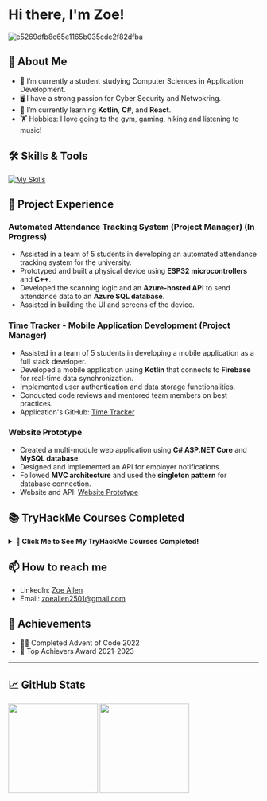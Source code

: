 # Hi there, I'm Zoe! 

![e5269dfb8c65e1165b035cde2f82dfba](https://github.com/user-attachments/assets/93ffd343-986e-487c-8c7f-de92e032aadc)

## 🌟 About Me

- 🔭 I’m currently a student studying Computer Sciences in Application Development.
- 🖥️ I have a strong passion for Cyber Security and Netwokring.
- 🌱 I’m currently learning **Kotlin**, **C#**, and **React**.
- 🏋️ Hobbies: I love going to the gym, gaming, hiking and listening to music!

## 🛠️ Skills & Tools

[![My Skills](https://skillicons.dev/icons?i=azure,mysql,docker,figma,firebase,github,java,kotlin,visualstudio,nodejs)](https://skillicons.dev)

## 📂 Project Experience

### **Automated Attendance Tracking System (Project Manager) (In Progress)**
- Assisted in a team of 5 students in developing an automated attendance tracking system for the university.
- Prototyped and built a physical device using **ESP32 microcontrollers** and **C++**.
- Developed the scanning logic and an **Azure-hosted API** to send attendance data to an **Azure SQL database**.
- Assisted in building the UI and screens of the device.

### **Time Tracker - Mobile Application Development (Project Manager)**
- Assisted in a team of 5 students in developing a mobile application as a full stack developer.
- Developed a mobile application using **Kotlin** that connects to **Firebase** for real-time data synchronization.
- Implemented user authentication and data storage functionalities.
- Conducted code reviews and mentored team members on best practices.
- Application's GitHub: [Time Tracker](https://github.com/VCNMB/vcnmb-opsc7311-2024-poe-ticktock)

### **Website Prototype**
- Created a multi-module web application using **C# ASP.NET Core** and **MySQL database**.
- Designed and implemented an API for employer notifications.
- Followed **MVC architecture** and used the **singleton pattern** for database connection.
- Website and API: [Website Prototype](https://github.com/sezziiee/ST10085210_PROG7311_Part2)


## 📚 TryHackMe Courses Completed

<details>
  <summary><b>🎯 Click Me to See My TryHackMe Courses Completed!</b></summary>

  ### **Intro Rooms**

  - [ ]  [TryHackMe | Welcome](https://tryhackme.com/room/hello)
  - [ ]  [TryHackMe | How to use TryHackMe](https://tryhackme.com/room/howtousetryhackme)
  - [ ]  [TryHackMe | Tutorial](https://tryhackme.com/room/tutorial)
  - [ ]  [TryHackMe | OpenVPN](https://tryhackme.com/room/openvpn)
  - [ ]  [TryHackMe | Learning Cyber Security](https://tryhackme.com/room/beginnerpathintro)
  - [ ]  [TryHackMe | Starting Out In Cyber Sec](https://tryhackme.com/room/startingoutincybersec)
  - [ ]  [TryHackMe | Introductory Researching](https://tryhackme.com/room/introtoresearch)
  - [ ]  [TryHackMe | Regular expressions](https://tryhackme.com/room/catregex)

  ### **Linux Fundamentals**

  - [ ]  [TryHackMe | Learn Linux](https://tryhackme.com/room/zthlinux)
  - [ ]  [TryHackMe | Linux Modules](https://tryhackme.com/room/linuxmodules)
  - [ ]  [TryHackMe | Linux Fundamentals Part 1](https://tryhackme.com/room/linuxfundamentalspart1)
  - [ ]  [TryHackMe | Linux Fundamentals Part 2](https://tryhackme.com/room/linuxfundamentalspart2)
  - [ ]  [TryHackMe | Linux Fundamentals Part 3](https://tryhackme.com/room/linuxfundamentalspart3)
</details>

## 📫 How to reach me

- LinkedIn: [Zoe Allen](https://www.linkedin.com/in/zoe-allen-205192248/)
- Email: [zoeallen2501@gmail.com](mailto:zoeallen2501@gmail.com)

## 🏅 Achievements

- 👩‍💻 Completed Advent of Code 2022
- 🌟 Top Achievers Award 2021-2023
---
## 📈 GitHub Stats

<div>
  <img height="180em" src="https://github-readme-stats.vercel.app/api?username=sezziiee&show_icons=true&hide_border=true&&count_private=true&include_all_commits=true" />
  <img height="180em" src="https://github-readme-stats.vercel.app/api/top-langs/?username=sezziiee&exclude_repo=Limitless&show_icons=true&hide_border=true&layout=compact&langs_count=8"/>
</div>
